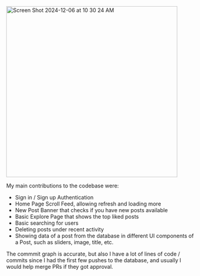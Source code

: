 <img width="454" alt="Screen Shot 2024-12-06 at 10 30 24 AM" src="https://github.com/user-attachments/assets/b674c11a-1c4c-4a37-b9d4-790fc26b93b9">

My main contributions to the codebase were:
- Sign in / Sign up Authentication
- Home Page Scroll Feed, allowing refresh and loading more
- New Post Banner that checks if you have new posts available
- Basic Explore Page that shows the top liked posts
- Basic searching for users
- Deleting posts under recent activity
- Showing data of a post from the database in different UI components of a Post, such as sliders, image, title, etc.

The commmit graph is accurate, but also I have a lot of lines of code / commits since I had the first few pushes to the database, and usually I would help merge PRs if they got approval.

